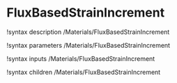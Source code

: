 <!-- MOOSE Documentation Stub: Remove this when content is added. -->

# FluxBasedStrainIncrement
!syntax description /Materials/FluxBasedStrainIncrement

!syntax parameters /Materials/FluxBasedStrainIncrement

!syntax inputs /Materials/FluxBasedStrainIncrement

!syntax children /Materials/FluxBasedStrainIncrement
